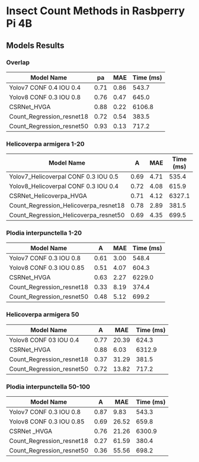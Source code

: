 
# Insect Count Methods in Rasbperry Pi 4B
##  Models Results
### Overlap
| Model Name | pa | MAE | Time (ms) |
| --- | ---- | --- | --- |
| Yolov7 CONF 0.4 IOU 0.4 | 0.71 | 0.86 | 543.7 |
| Yolov8 CONF 0.3 IOU 0.8 | 0.76 | 0.47 | 645.0 |
| CSRNet_HVGA | 0.88 | 0.22 | 6106.8 |
| Count_Regression_resnet18 | 0.72 | 0.54 | 383.5 |
| Count_Regression_resnet50 | 0.93 | 0.13 | 717.2 |

### Helicoverpa armigera 1-20
| Model Name | A | MAE | Time (ms) |
| --- | ---- | --- | --- |
| Yolov7_Helicoverpal CONF 0.3 IOU 0.5 | 0.69 | 4.71 | 535.4|
|Yolov8_Helicoverpal CONF 0.3 IOU 0.4|0.72|4.08|615.9|
|CSRNet_Helicoverpa_HVGA|0.71|4.12|6327.1|
|Count_Regression_Helicoverpa_resnet18|0.78|2.89|381.5|
|Count_Regression_Helicoverpa_resnet50|0.69|4.35|699.5|


### Plodia interpunctella 1-20
| Model Name | A | MAE | Time (ms) |
| --- | ---- | --- | --- |
|Yolov7 CONF 0.3 IOU 0.8|0.61|3.00|548.4|
|Yolov8 CONF 0.3 IOU 0.85|0.51|4.07|604.3|
|CSRNet_HVGA|0.63|2.27|6229.0|
|Count_Regression_resnet18|0.33|8.19|374.4|
|Count_Regression_resnet50|0.48|5.12|699.2|


### Helicoverpa armigera 50
| Model Name | A | MAE | Time (ms) |
| --- | ---- | --- | --- |
|Yolov8 CONF 03 IOU 0.4|0.77|20.39|624.3|
|CSRNet_HVGA|0.88|6.03|6312.9|
|Count_Regression_resnet18|0.37|31.29|381.5|
|Count_Regression_resnet50|0.72|13.82|717.2|


### Plodia interpunctella 50-100
 Model Name | A | MAE | Time (ms) |
| --- | ---- | --- | --- |
|Yolov7 CONF 0.3 IOU 0.8|0.87|9.83|543.3|
|Yolov8 CONF 0.3 IOU 0.85|0.69|26.52|659.8|
|CSRNet _HVGA|0.76|21.26|6300.9|
|Count_Regression_resnet18|0.27|61.59|380.4|
|Count_Regression_resnet50|0.36|55.56|698.2|
